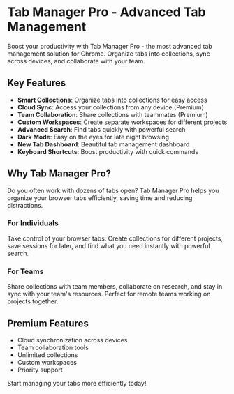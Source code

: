 # Tab Manager Pro - Advanced Tab Management

Boost your productivity with Tab Manager Pro - the most advanced tab management solution for Chrome. Organize tabs into collections, sync across devices, and collaborate with your team.

## Key Features

- **Smart Collections**: Organize tabs into collections for easy access
- **Cloud Sync**: Access your collections from any device (Premium)
- **Team Collaboration**: Share collections with teammates (Premium)
- **Custom Workspaces**: Create separate workspaces for different projects
- **Advanced Search**: Find tabs quickly with powerful search
- **Dark Mode**: Easy on the eyes for late night browsing
- **New Tab Dashboard**: Beautiful tab management dashboard
- **Keyboard Shortcuts**: Boost productivity with quick commands

## Why Tab Manager Pro?

Do you often work with dozens of tabs open? Tab Manager Pro helps you organize your browser tabs efficiently, saving time and reducing distractions. 

### For Individuals
Take control of your browser tabs. Create collections for different projects, save sessions for later, and find what you need instantly with powerful search.

### For Teams
Share collections with team members, collaborate on research, and stay in sync with your team's resources. Perfect for remote teams working on projects together.

## Premium Features

- Cloud synchronization across devices
- Team collaboration tools
- Unlimited collections
- Custom workspaces
- Priority support

Start managing your tabs more efficiently today! 